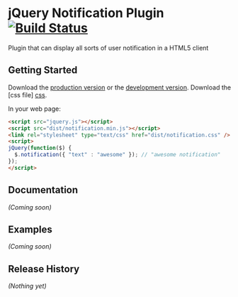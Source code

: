 # jQuery Notification Plugin [![Build Status](https://travis-ci.org/ledere/jquery-notification.png)](https://travis-ci.org/ledere/jquery-notification)

Plugin that can display all sorts of user notification in a HTML5 client

## Getting Started

Download the [production version][min] or the [development version][max].
Download the [css file] [css].

[min]: https://raw.github.com/ledere/jquery-notification/master/dist/jquery.notification.min.js
[max]: https://raw.github.com/ledere/jquery-notification/master/dist/jquery.notification.js
[css]: https://raw.github.com/ledere/jquery-notification/master/dist/jquery.notification.css

In your web page:

```html
<script src="jquery.js"></script>
<script src="dist/notification.min.js"></script>
<link rel="stylesheet" type="text/css" href="dist/notification.css" />
<script>
jQuery(function($) {
  $.notification({ "text" : "awesome" }); // "awesome notification"
});
</script>
```

## Documentation
_(Coming soon)_

## Examples
_(Coming soon)_

## Release History
_(Nothing yet)_
